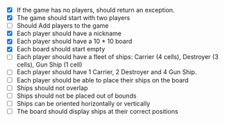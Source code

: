 ﻿- [x] If the game has no players, should return an exception.
- [x] The game should start with two players
- [	] Should Add players to the game
- [x] Each player should have a nickname
- [x] Each player should have a 10 * 10 board
- [x] Each board should start empty
- [ ] Each player should have a fleet of ships: Carrier (4 cells), Destroyer (3 cells), Gun Ship (1 cell)
- [ ] Each player should have 1 Carrier, 2 Destroyer and 4 Gun Ship.
- [ ] Each player should be able to place their ships on the board
- [ ] Ships should not overlap
- [ ] Ships should not be placed out of bounds
- [ ] Ships can be oriented horizontally or vertically
- [ ] The board should display ships at their correct positions